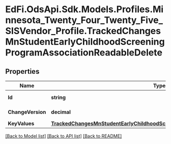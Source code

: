 # EdFi.OdsApi.Sdk.Models.Profiles.Minnesota_Twenty_Four_Twenty_Five_SISVendor_Profile.TrackedChangesMnStudentEarlyChildhoodScreeningProgramAssociationReadableDelete

## Properties

Name | Type | Description | Notes
------------ | ------------- | ------------- | -------------
**Id** | **string** | Resource identifier | [optional] 
**ChangeVersion** | **decimal** | Change version | [optional] 
**KeyValues** | [**TrackedChangesMnStudentEarlyChildhoodScreeningProgramAssociationReadableKey**](TrackedChangesMnStudentEarlyChildhoodScreeningProgramAssociationReadableKey.md) |  | [optional] 

[[Back to Model list]](../README.md#documentation-for-models) [[Back to API list]](../README.md#documentation-for-api-endpoints) [[Back to README]](../README.md)


